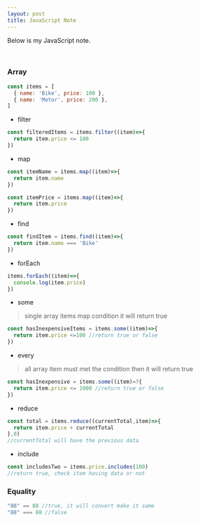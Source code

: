 ```yaml
---
layout: post
title: JavaScript Note
---
```


Below is my JavaScript note.

<br>

### Array
```javascript
const items = [
  { name: 'Bike', price: 100 },
  { name: 'Motor', price: 200 },
]
```
- filter
```javascript
const filteredItems = items.filter((item)=>{
  return item.price <= 100
})
```
- map
```javascript
const itemName = items.map((item)=>{
  return item.name
})

const itemPrice = items.map((item)=>{
  return item.price
})
```
- find
```javascript
const findItem = items.find((item)=>{
  return item.name === 'Bike'
})
```
- forEach
```javascript
items.forEach((item)=>{
  console.log(item.price)
})
```
- some
> single array items map condition it will return true
```javascript
const hasInexpensiveItems = items.some((item)=>{
  return item.price <=100 //return true or false
})
```
- every
> all array item must met the condition then it will return true
```javascript
const hasInexpensive = items.some((item)=?{
  return item.price <= 1000 //return true or false
})
```
- reduce
```javascript
const total = items.reduce((currentTotal,item)=>{
  return item.price + currentTotal
},0)
//currentTotal will have the previous data
```
- include
```javascript
const includesTwo = items.price.includes(100)
//return true, check item having data or not
```

### Equality
```javascript
"88" == 88 //true, it will convert make it same
"88" === 88 //false
```
